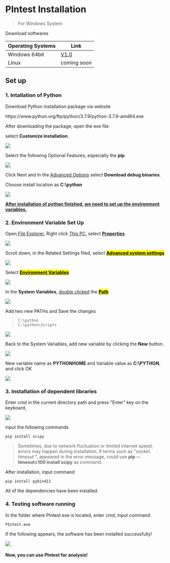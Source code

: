 # PIntest Installation

> For Windows System

Download softwares

| Operating Systems | Link |
| --- | --- |
| Windows 64bit | [V1.0](https://github.com/ruislab/pintest/releases/latest/download/PInteste_V1.0.zip) |
| Linux | coming soon |

## Set up

### 1. Intallation of Python

Download Python installation package via website

<div>
https://www.python.org/ftp/python/3.7.9/python-3.7.9-amd64.exe
</div>

After downloading the package, open the exe file

select **Customize installation**.

![](https://github.com/ruislab/pintest/blob/main/img_storage/2022-07-20-16-42-46-image.png)

Select the following Optional Features, especially the **pip**

![](https://github.com/ruislab/pintest/blob/main/img_storage/2022-07-20-16-44-05-image.png)

Click Next and In the <u>Advanced Options</u> select **Download debug binaries**.

Choose install location as **C:\python**

![](https://github.com/ruislab/pintest/blob/main/img_storage/2022-07-20-16-43-22-image.png)

**<u>After installation of python finished, we need to set up the environment variables.</u>**

### 2. Environment Variable Set Up

Open<u> File Explorer</u>, Right click <u>This PC</u>, select **<u>Properties</u>**

![](https://github.com/ruislab/pintest/blob/main/img_storage/2022-07-20-16-56-07-image.png)


Scroll down, in the Related Settings filed, select **<u><mark>Advanced system settings</mark></u>**

![](https://github.com/ruislab/pintest/blob/main/img_storage/2022-07-20-16-58-02-image.png)


Select **<u><mark>Environment Variables</mark></u>**

![](https://github.com/ruislab/pintest/blob/main/img_storage/2022-07-20-16-59-29-image.png)


In the **System Variables**, <u>double clicked</u> the <u><mark>**Path** </mark></u>

![](https://github.com/ruislab/pintest/blob/main/img_storage/2022-07-20-17-04-30-image.png)

Add two new PATHs and Save the changes

> ```
> C:\python
> C:\python\Scripts
> ```

![](https://github.com/ruislab/pintest/blob/main/img_storage/2022-07-20-17-04-53-image.png)

Back to the System Variables, add new variable by clicking the **New** button.

![](https://github.com/ruislab/pintest/blob/main/img_storage/2022-07-20-17-06-05-image.png)

New variable name as **PYTHONHOME** and Variable value as **C:\PYTHON**, and click OK

![](https://github.com/ruislab/pintest/blob/main/img_storage/2022-07-20-17-07-30-image.png)

### 3. Installation of dependent libraries

Enter cmd in the current directory path and press "Enter" key on the keyboard,

![](https://github.com/ruislab/pintest/blob/main/img_storage/2022-07-20-17-17-43-image.png)

input the following commands

```
pip install scipy
```

> Sometimes, due to network fluctuation or limited internet speed, errors may happen during installation. If terms such as "*socket. timeout* ", appeared in the error message, could use **pip --timeout=100 install scipy** as command.

After installation, input command

```
pip install pybind11
```

All of the dependencies have been installed.

### 4. Testing software running

In the folder where PIntest.exe is located, enter cmd, input command

```
PIntest.exe 
```

If the following appears, the software has been installed successfully!

![](https://github.com/ruislab/pintest/blob/main/img_storage/2022-07-20-17-25-41-image.png)

#### **Now, you can use PIntest for analysis!**
